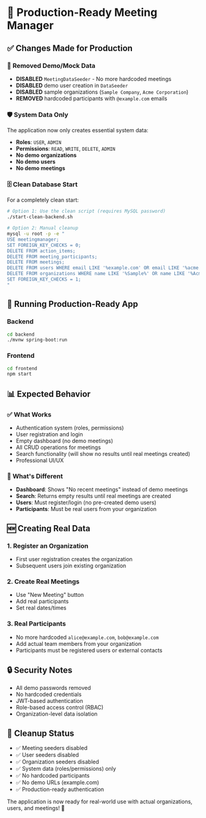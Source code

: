 # 🚀 Production-Ready Meeting Manager

## ✅ Changes Made for Production

### 🔧 **Removed Demo/Mock Data**
- **DISABLED** `MeetingDataSeeder` - No more hardcoded meetings
- **DISABLED** demo user creation in `DataSeeder`
- **DISABLED** sample organizations (`Sample Company`, `Acme Corporation`)
- **REMOVED** hardcoded participants with `@example.com` emails

### 🛡️ **System Data Only**
The application now only creates essential system data:
- **Roles**: `USER`, `ADMIN`
- **Permissions**: `READ`, `WRITE`, `DELETE`, `ADMIN`
- **No demo organizations**
- **No demo users**
- **No demo meetings**

### 🗄️ **Clean Database Start**
For a completely clean start:
```bash
# Option 1: Use the clean script (requires MySQL password)
./start-clean-backend.sh

# Option 2: Manual cleanup
mysql -u root -p -e "
USE meetingmanager;
SET FOREIGN_KEY_CHECKS = 0;
DELETE FROM action_items;
DELETE FROM meeting_participants;
DELETE FROM meetings;
DELETE FROM users WHERE email LIKE '%example.com' OR email LIKE '%acme.com';
DELETE FROM organizations WHERE name LIKE '%Sample%' OR name LIKE '%Acme%' OR domain = 'example.com';
SET FOREIGN_KEY_CHECKS = 1;
"
```

## 🏃 **Running Production-Ready App**

### Backend
```bash
cd backend
./mvnw spring-boot:run
```

### Frontend
```bash
cd frontend
npm start
```

## 📊 **Expected Behavior**

### ✅ **What Works**
- Authentication system (roles, permissions)
- User registration and login
- Empty dashboard (no demo meetings)
- All CRUD operations for meetings
- Search functionality (will show no results until real meetings created)
- Professional UI/UX

### 🔄 **What's Different**
- **Dashboard**: Shows "No recent meetings" instead of demo meetings
- **Search**: Returns empty results until real meetings are created
- **Users**: Must register/login (no pre-created demo users)
- **Participants**: Must be real users from your organization

## 🆕 **Creating Real Data**

### 1. Register an Organization
- First user registration creates the organization
- Subsequent users join existing organization

### 2. Create Real Meetings
- Use "New Meeting" button
- Add real participants
- Set real dates/times

### 3. Real Participants
- No more hardcoded `alice@example.com`, `bob@example.com`
- Add actual team members from your organization
- Participants must be registered users or external contacts

## 🔒 **Security Notes**

- All demo passwords removed
- No hardcoded credentials
- JWT-based authentication
- Role-based access control (RBAC)
- Organization-level data isolation

## 🧹 **Cleanup Status**

- ✅ Meeting seeders disabled
- ✅ User seeders disabled  
- ✅ Organization seeders disabled
- ✅ System data (roles/permissions) only
- ✅ No hardcoded participants
- ✅ No demo URLs (example.com)
- ✅ Production-ready authentication

The application is now ready for real-world use with actual organizations, users, and meetings! 🎉
